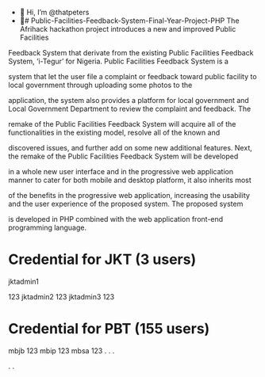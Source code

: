 - 👋 Hi, I’m @thatpeters
- 👀# Public-Facilities-Feedback-System-Final-Year-Project-PHP The Afrihack hackathon   project introduces a new and improved Public Facilities 

Feedback System that derivate from the existing Public Facilities Feedback System, ‘i-Tegur’ for Nigeria. Public Facilities Feedback System is a 

system that let the user file a complaint or feedback toward public facility to local government through uploading some photos to the 

application, the system also provides a platform for local government and Local Government Department to review the complaint and feedback. The 

remake of the Public Facilities Feedback System will acquire all of the functionalities in the existing model, resolve all of the known and 

discovered issues, and further add on some new additional features. Next, the remake of the Public Facilities Feedback System will be developed 

in a whole new user interface and in the progressive web application manner to cater for both mobile and desktop platform, it also inherits most 

of the benefits in the progressive web application, increasing the usability and the user experience of the proposed system. The proposed system 

is developed in PHP combined with the web application front-end programming language.

Credential for JKT (3 users)
=================
jktadmin1      

123
jktadmin2      123
jktadmin3      123

Credential for PBT (155 users)
=================
mbjb          123
mbip          123
mbsa          123
 .
 .
 .
 

.
 .
